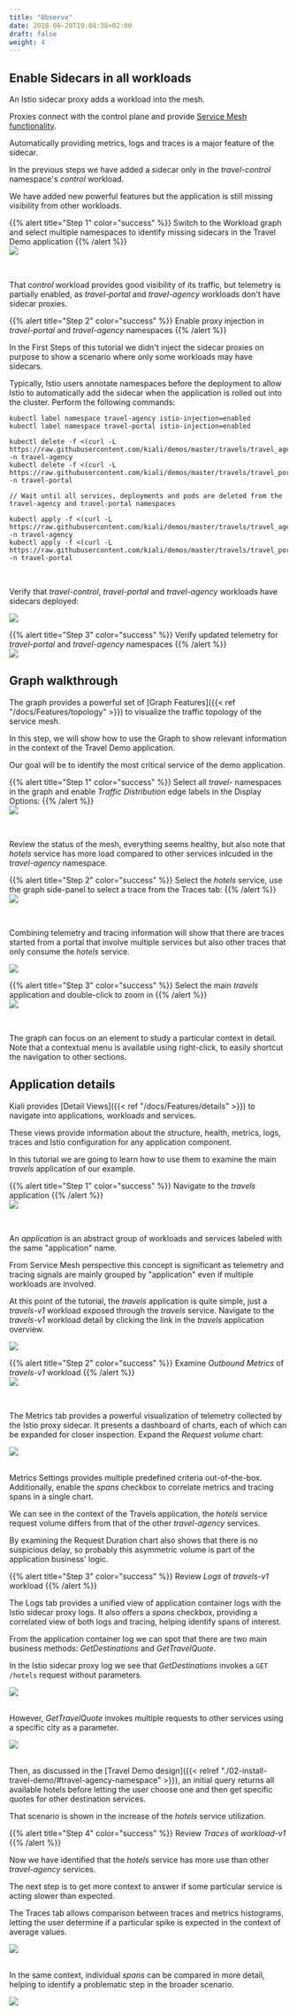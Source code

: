 ```yaml
---
title: "Observe"
date: 2018-06-20T19:04:38+02:00
draft: false
weight: 4
---
```


## Enable Sidecars in all workloads

An Istio sidecar proxy adds a workload into the mesh.

Proxies connect with the control plane and provide [Service Mesh functionality](https://istio.io/latest/about/service-mesh/#what-is-istio).

Automatically providing metrics, logs and traces is a major feature of the sidecar.

In the previous steps we have added a sidecar only in the *travel-control* namespace's *control* workload.

We have added new powerful features but the application is still missing visibility from other workloads.

{{% alert title="Step 1" color="success" %}}
Switch to the Workload graph and select multiple namespaces to identify missing sidecars in the Travel Demo application
{{% /alert %}}
<a class="image-popup-fit-height" href="/images/tutorial/04-01-missing-sidecars.png" title="Missing Sidecars">
    <img src="/images/tutorial/04-01-missing-sidecars.png" style="display:block;margin: 0 auto;" />
</a>

</br>

That *control* workload provides good visibility of its traffic, but telemetry is partially enabled, as *travel-portal* and *travel-agency* workloads don't have sidecar proxies.

{{% alert title="Step 2" color="success" %}}
Enable proxy injection in *travel-portal* and *travel-agency* namespaces
{{% /alert %}}

In the First Steps of this tutorial we didn't inject the sidecar proxies on purpose to show a scenario where only some workloads may have sidecars.

Typically, Istio users annotate namespaces before the deployment to allow Istio to automatically add the sidecar when the application is rolled out into the cluster. Perform
the following commands:

```
kubectl label namespace travel-agency istio-injection=enabled
kubectl label namespace travel-portal istio-injection=enabled

kubectl delete -f <(curl -L https://raw.githubusercontent.com/kiali/demos/master/travels/travel_agency.yaml) -n travel-agency
kubectl delete -f <(curl -L https://raw.githubusercontent.com/kiali/demos/master/travels/travel_portal.yaml) -n travel-portal

// Wait until all services, deployments and pods are deleted from the travel-agency and travel-portal namespaces

kubectl apply -f <(curl -L https://raw.githubusercontent.com/kiali/demos/master/travels/travel_agency.yaml) -n travel-agency
kubectl apply -f <(curl -L https://raw.githubusercontent.com/kiali/demos/master/travels/travel_portal.yaml) -n travel-portal
```

</br>

Verify that *travel-control*, *travel-portal* and *travel-agency* workloads have sidecars deployed:

<a class="image-popup-fit-height" href="/images/tutorial/04-01-updated-workloads.png" title="Updated Workloads">
    <img src="/images/tutorial/04-01-updated-workloads.png" style="display:block;margin: 0 auto;" />
</a>

{{% alert title="Step 3" color="success" %}}
Verify updated telemetry for *travel-portal* and *travel-agency* namespaces
{{% /alert %}}
<a class="image-popup-fit-height" href="/images/tutorial/04-01-updated-telemetry.png" title="Updated Telemetry">
    <img src="/images/tutorial/04-01-updated-telemetry.png" style="display:block;margin: 0 auto;" />
</a>

## Graph walkthrough

The graph provides a powerful set of [Graph Features]({{< ref "/docs/Features/topology" >}}) to visualize the traffic topology of the service mesh.

In this step, we will show how to use the Graph to show relevant information in the context of the Travel Demo application.

Our goal will be to identify the most critical service of the demo application.

{{% alert title="Step 1" color="success" %}}
Select all *travel-* namespaces in the graph and enable *Traffic Distribution* edge labels in the Display Options:
{{% /alert %}}
<a class="image-popup-fit-height" href="/images/tutorial/04-02-graph-request-distribution.png" title="Graph Request Distribution">
    <img src="/images/tutorial/04-02-graph-request-distribution.png" style="display:block;margin: 0 auto;" />
</a>

</br>

Review the status of the mesh, everything seems healthy, but also note that *hotels* service has more load compared to other services inlcuded in the *travel-agency* namespace.

{{% alert title="Step 2" color="success" %}}
Select the *hotels* service, use the graph side-panel to select a trace from the Traces tab:
{{% /alert %}}
<a class="image-popup-fit-height" href="/images/tutorial/04-02-hotels-normal-trace.png" title="Hotels Normal Trace">
    <img src="/images/tutorial/04-02-hotels-normal-trace.png" style="display:block;margin: 0 auto;" />
</a>

</br>

Combining telemetry and tracing information will show that there are traces started from a portal that involve multiple services but also other traces that only consume the *hotels* service.

<a class="image-popup-fit-height" href="/images/tutorial/04-02-hotels-single-trace.png" title="Hotels Single Trace">
    <img src="/images/tutorial/04-02-hotels-single-trace.png" style="display:block;margin: 0 auto;" />
</a>

{{% alert title="Step 3" color="success" %}}
Select the main *travels* application and double-click to zoom in
{{% /alert %}}
<a class="image-popup-fit-height" href="/images/tutorial/04-02-travels-zoom.png" title="Travels Zoom">
    <img src="/images/tutorial/04-02-travels-zoom.png" style="display:block;margin: 0 auto;" />
</a>

</br>

The graph can focus on an element to study a particular context in detail. Note that a contextual menu is available using
right-click, to easily shortcut the navigation to other sections.

## Application details

Kiali provides [Detail Views]({{< ref "/docs/Features/details" >}}) to navigate into applications, workloads and services.

These views provide information about the structure, health, metrics, logs, traces and Istio configuration for any application component.

In this tutorial we are going to learn how to use them to examine the main *travels* application of our example.

{{% alert title="Step 1" color="success" %}}
Navigate to the *travels* application
{{% /alert %}}
<a class="image-popup-fit-height" href="/images/tutorial/04-03-travels-application.png" title="Travels Application">
    <img src="/images/tutorial/04-03-travels-application.png" style="display:block;margin: 0 auto;" />
</a>

</br>

An *application* is an abstract group of workloads and services labeled with the same "application" name.

From Service Mesh perspective this concept is significant as telemetry and tracing signals are mainly grouped by "application" even if multiple workloads are involved.

At this point of the tutorial, the *travels* application is quite simple, just a *travels-v1* workload exposed through the *travels* service. Navigate to the
*travels-v1* workload detail by clicking the link in the *travels* application overview.

<a class="image-popup-fit-height" href="/images/tutorial/04-03-travels-v1-workload.png" title="Travels-v1 Workload">
    <img src="/images/tutorial/04-03-travels-v1-workload.png" style="display:block;margin: 0 auto;" />
</a>

{{% alert title="Step 2" color="success" %}}
Examine *Outbound Metrics* of *travels-v1* workload
{{% /alert %}}
<a class="image-popup-fit-height" href="/images/tutorial/04-03-travels-v1-metrics.png" title="Travels-v1 Metrics">
    <img src="/images/tutorial/04-03-travels-v1-metrics.png" style="display:block;margin: 0 auto;" />
</a>

</br>

The Metrics tab provides a powerful visualization of telemetry collected by the Istio proxy sidecar. It presents a dashboard of charts, each of which can be
expanded for closer inspection. Expand the *Request volume* chart:

<a class="image-popup-fit-height" href="/images/tutorial/04-03-travels-v1-metrics-request-volume.png" title="Travels-v1 Request Volume Chart">
    <img src="/images/tutorial/04-03-travels-v1-metrics-request-volume.png" style="display:block;margin: 0 auto;" />
</a>

</br>

Metrics Settings provides multiple predefined criteria out-of-the-box.  Additionally, enable the *spans* checkbox to correlate metrics and tracing spans
in a single chart.

We can see in the context of the Travels application, the *hotels* service request volume differs from that of the other *travel-agency* services.

By examining the Request Duration chart also shows that there is no suspicious delay, so probably this asymmetric volume is part of the application business' logic.

{{% alert title="Step 3" color="success" %}}
Review *Logs* of *travels-v1* workload
{{% /alert %}}

The Logs tab provides a unified view of application container logs with the Istio sidecar proxy logs. It also offers a *spans* checkbox, providing
a correlated view of both logs and tracing, helping identify spans of interest.

From the application container log we can spot that there are two main business methods: *GetDestinations* and *GetTravelQuote*.

In the Istio sidecar proxy log we see that *GetDestinations* invokes a `GET /hotels` request without parameters.

<a class="image-popup-fit-height" href="/images/tutorial/04-03-travels-v1-logs-getdestinations.png" title="Travels-v1 Logs GetDestinations">
    <img src="/images/tutorial/04-03-travels-v1-logs-getdestinations.png" style="display:block;margin: 0 auto;" />
</a>

</br>

However, *GetTravelQuote* invokes multiple requests to other services using a specific city as a parameter.

<a class="image-popup-fit-height" href="/images/tutorial/04-03-travels-v1-logs-gettravelquote.png" title="Travels-v1 Logs GetTravelQuote">
    <img src="/images/tutorial/04-03-travels-v1-logs-gettravelquote.png" style="display:block;margin: 0 auto;" />
</a>

</br>

Then, as discussed in the [Travel Demo design]({{< relref "./02-install-travel-demo/#travel-agency-namespace" >}}), an initial query returns all available hotels before letting the user choose one and then get specific quotes for other destination services.

That scenario is shown in the increase of the *hotels* service utilization.

{{% alert title="Step 4" color="success" %}}
Review *Traces* of *workload-v1*
{{% /alert %}}

Now we have identified that the *hotels* service has more use than other *travel-agency* services.

The next step is to get more context to answer if some particular service is acting slower than expected.

The Traces tab allows comparison between traces and metrics histograms, letting the user determine if a particular spike is expected in the context of average values.

<a class="image-popup-fit-height" href="/images/tutorial/04-03-travels-v1-tracing-details.png" title="Travels-v1 Traces">
    <img src="/images/tutorial/04-03-travels-v1-tracing-details.png" style="display:block;margin: 0 auto;" />
</a>

</br>

In the same context, individual *spans* can be compared in more detail, helping to identify a problematic step in the broader scenario.

<a class="image-popup-fit-height" href="/images/tutorial/04-03-travels-v1-tracing-spans.png" title="Travels-v1 Spans">
    <img src="/images/tutorial/04-03-travels-v1-tracing-spans.png" style="display:block;margin: 0 auto;" />
</a>

